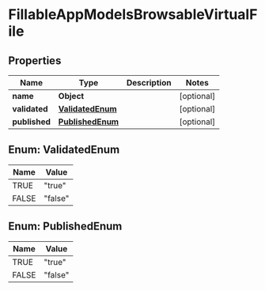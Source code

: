 

# FillableAppModelsBrowsableVirtualFile


## Properties

| Name | Type | Description | Notes |
|------------ | ------------- | ------------- | -------------|
|**name** | **Object** |  |  [optional] |
|**validated** | [**ValidatedEnum**](#ValidatedEnum) |  |  [optional] |
|**published** | [**PublishedEnum**](#PublishedEnum) |  |  [optional] |



## Enum: ValidatedEnum

| Name | Value |
|---- | -----|
| TRUE | &quot;true&quot; |
| FALSE | &quot;false&quot; |



## Enum: PublishedEnum

| Name | Value |
|---- | -----|
| TRUE | &quot;true&quot; |
| FALSE | &quot;false&quot; |



